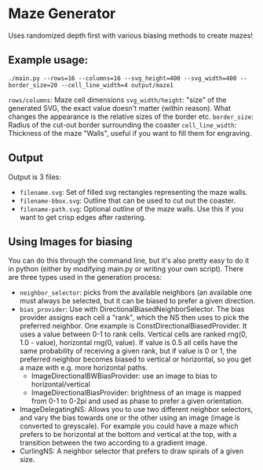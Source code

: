 # Maze Generator

Uses randomized depth first with various biasing methods to create mazes!

## Example usage:

```
./main.py --rows=16 --columns=16 --svg_height=400 --svg_width=400 --border_size=20 --cell_line_width=4 output/maze1
```

`rows/columns`: Maze cell dimensions
`svg_width/height`: "size" of the generated SVG, the exact value doesn't matter (within reason). What changes the appearance is the relative sizes of the border etc.
`border_size`: Radius of the cut-out border surrounding the coaster
`cell_line_width`: Thickness of the maze "Walls", useful if you want to fill them for engraving.

## Output
Output is 3 files:

- `filename.svg`: Set of filled svg rectangles representing the maze walls.
- `filename-bbox.svg`: Outline that can be used to cut out the coaster.
- `filename-path.svg`: Optional outline of the maze walls. Use this if you want to get crisp edges after rastering.

## Using Images for biasing
You can do this through the command line, but it's also pretty easy to do it
in python (either by modifying main.py or writing your own script). There are
three types used in the generation process:

- `neighbor_selector`: picks from the available neighbors (an available one must always be selected, but it can be biased to prefer a given direction.
- `bias_provider`: Use with DirectionalBiasedNeighborSelector. The bias provider assigns each cell a "rank", which the NS then uses to pick the preferred neighbor. One example is ConstDirectionalBiasedProvider. It uses a value between 0-1 to rank cells. Vertical cells are ranked rng(0, 1.0 - value), horizontal rng(0, value). If value is 0.5 all cells have the same probability of receiving a given rank, but if value is 0 or 1, the preferred neighbor becomes biased to vertical or horizontal, so you get a maze with e.g. more horizontal paths.
    - ImageDirectionalBWBiasProvider: use an image to bias to horizontal/vertical
    - ImageDirectionalBiasProvider: brightness of an image is mapped from 0-1 to 0-2pi and used as phase to prefer a given orientation.
- ImageDelegatingNS: Allows you to use two different neighbor selectors, and vary the bias towards one or the other using an image (image is converted to greyscale). For example you could have a maze which prefers to be horizontal at the bottom and vertical at the top, with a transition between the two according to a gradient image.
- CurlingNS: A neighbor selector that prefers to draw spirals of a given size.

